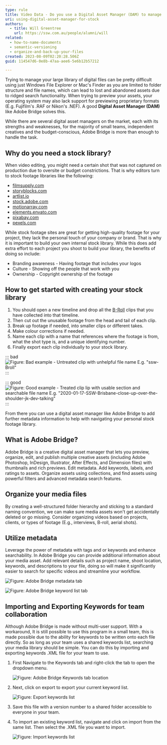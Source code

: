 ```yaml
---
type: rule
title: Video Data - Do you use a Digital Asset Manager (DAM) to manage a stock library?
uri: using-digital-asset-manager-for-stock
authors:
  - title: Will Greentree
    url: https://ssw.com.au/people/alumni/will
related:
  - how-to-name-documents
  - semantic-versioning
  - organize-and-back-up-your-files
created: 2023-08-09T02:20:28.506Z
guid: 114547d6-0e8b-47aa-aee6-5e6b12b57212

---
```


Trying to manage your large library of digital files can be pretty difficult using just Windows File Explorer or Mac's Finder as you are limited to folder structure and file names, which can lead to lost and abandoned assets due to ridged search functionality. When trying to preview your assets, your operating system may also lack support for previewing proprietary formats (E.g. Fujifilm's .RAF or Nikon's .NEF). A good **Digital Asset Manager (DAM)** like Adobe Bridge solves this.

While there are several digital asset managers on the market, each with its strengths and weaknesses, for the majority of small teams, independent creatives and the budget-conscious, Adobe Bridge is more than enough to handle the task.

## Why do you need a stock library?

When video editing, you might need a certain shot that was not captured on production due to oversite or budget constrictions. That is why editors turn to stock footage libraries like the following:

* [filmsupply.com](https://www.filmsupply.com)
* [storyblocks.com](https://www.storyblocks.com)
* [artlist.io](https://artlist.io)
* [stock.adobe.com](https://stock.adobe.com)
* [motionarray.com](https://motionarray.com)
* [elements.envato.com](https://elements.envato.com)
* [pixabay.com](https://pixabay.com)
* [pexels.com](https://www.pexels.com)

While stock footage sites are great for getting high-quality footage for your project, they lack the personal touch of your company or brand. That is why it is important to build your own internal stock library. While this does add extra effort to each project you shoot to build your library, the benefits of doing so include:

* Branding awareness - Having footage that includes your logos
* Culture - Showing off the people that work with you
* Ownership - Copyright ownership of the footage

## How to get started with creating your stock library

1. You should open a new timeline and drop all the [B-Roll](https://www.ssw.com.au/rules/video-editing-terms/#4-b-roll-footage) clips that you have collected into that timeline.
2. Then cut out the unusable footage from the head and tail of each clip.
3. Break up footage if needed, into smaller clips or different takes.
4. Make colour corrections if needed.
5. Name each clip with a name that references where the footage is from, what the shot type is, and a unique identifying number.
6. Finally export each clip individually to your stock library.

::: bad
![Figure: Bad example - Untreated clip with unhelpful file name E.g. "ssw-Broll"](dam-bad-example-min.gif)
:::

::: good
![Figure: Good example - Treated clip lip with usable section and searchable file name E.g. "2020-01-17-SSW-Brisbane-close-up-over-the-shoulder-jk-dev-talking"](dam-good-example-min)
:::

From there you can use a digital asset manager like Adobe Bridge to add further metadata information to help with navigating your personal stock footage library.

## What is Adobe Bridge?

Adobe Bridge is a creative digital asset manager that lets you preview, organize, edit, and publish multiple creative assets (including Adobe Photoshop, InDesign, Illustrator, After Effects, and Dimension files) with thumbnails and rich previews. Edit metadata. Add keywords, labels, and ratings to assets. Organize assets using collections, and find assets using powerful filters and advanced metadata search features.

## Organize your media files

By creating a well-structured folder hierarchy and sticking to a standard naming convention, we can make sure media assets won't get accidentally deleted or go missing.
Consider organizing videos based on projects, clients, or types of footage (E.g., interviews, B-roll, aerial shots). 

## Utilize metadata

Leverage the power of metadata with tags and or keywords and enhance searchability. In Adobe Bridge you can provide additional information about your media asset. Add relevant details such as project name, shoot location, keywords, and descriptions to your file, doing so will make it significantly easier to search for specific videos and streamline your workflow.

![Figure: Adobe Bridge metadata tab](scr-20230809-odug.png "Figure: Adobe Bridge metadata tab")

![Figure: Adobe Bridge keyword list tab](scr-20230809-oeed.png "Figure: Adobe Bridge keyword list tab")

## Importing and Exporting Keywords for team collaboration

Although Adobe Bridge is made without multi-user support. With a workaround, It is still possible to use this program in a small team, this is made possible due to the ability for keywords to be written onto each file directly. So as long as your team uses a shared keywords list, searching your media library should be simple.
You can do this by importing and exporting keywords .XML file for your team to use. 

1. First Navigate to the Keywords tab and right-click the tab to open the dropdown menu.

   ![Figure: Adobe Bridge Keywords tab location](scr-20230809-nqcl.png "Figure: Adobe Bridge Keywords tab location")

2. Next, click on export to export your current keyword list.

   ![Figure: Export keywords list](export-scr.png "Figure: Export keywords list")

3. Save this file with a version number to a shared folder accessible to everyone in your team.
4. To import an existing keyword list, navigate and click on import from the same list. Then select the .XML file you want to import.

   ![Figure: Import keywords list](import-scr.png "Figure: Import keywords list")
